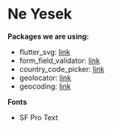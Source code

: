 # Ne Yesek

**Packages we are using:**

- flutter_svg: [link](https://pub.dev/packages/flutter_svg)
- form_field_validator: [link](https://pub.dev/packages/form_field_validator)
- country_code_picker: [link](https://pub.dev/packages/country_code_picker)
- geolocator: [link](https://pub.dev/packages/geolocator)
- geocoding: [link](https://pub.dev/packages/geocoding)

**Fonts**

- SF Pro Text
